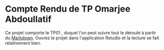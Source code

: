 # Compte Rendu de TP Omarjee Abdoullatif

Ce projet comporte le TP01 , duquel l'on peut suivre tout le déroulé à partir du [Markdown](notes.Rmd).
Ouvrez le projet dans l'application Rstudio et la lecture se fait relativement bien.

